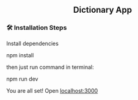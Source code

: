 

<div align="center">
	<h2>Dictionary App</h2>
</div>


### 🛠️ Installation Steps

Install dependencies

npm install


then just run command in terminal:

npm run dev

You are all set! Open [localhost:3000](http://localhost:3000/)
